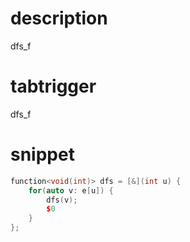 # description
dfs_f
# tabtrigger
dfs_f
# snippet
```cpp
function<void(int)> dfs = [&](int u) {
    for(auto v: e[u]) {
        dfs(v);
        $0
    }
};
```